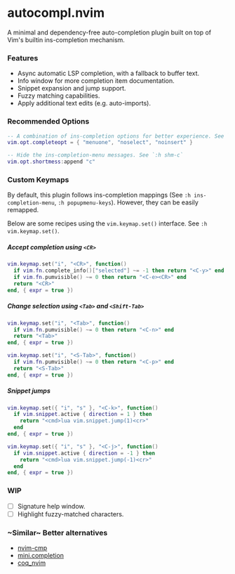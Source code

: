 # autocompl.nvim
A minimal and dependency-free auto-completion plugin built on top of Vim's builtin ins-completion mechanism.

### Features
- Async automatic LSP completion, with a fallback to buffer text.
- Info window for more completion item documentation.
- Snippet expansion and jump support.
- Fuzzy matching capabilities.
- Apply additional text edits (e.g. auto-imports).

### Recommended Options
```lua
-- A combination of ins-completion options for better experience. See `:h completeopt`
vim.opt.completeopt = { "menuone", "noselect", "noinsert" }

-- Hide the ins-completion-menu messages. See `:h shm-c`
vim.opt.shortmess:append "c"
```

### Custom Keymaps
By default, this plugin follows ins-completion mappings (See `:h ins-completion-menu`, `:h popupmenu-keys`). However, they can be easily remapped.

Below are some recipes using the `vim.keymap.set()` interface. See `:h vim.keymap.set()`.

##### Accept completion using `<CR>`
```lua
vim.keymap.set("i", "<CR>", function()
  if vim.fn.complete_info()["selected"] ~= -1 then return "<C-y>" end
  if vim.fn.pumvisible() ~= 0 then return "<C-e><CR>" end
  return "<CR>"
end, { expr = true })
```

##### Change selection using `<Tab>` and `<Shift-Tab>`
```lua
vim.keymap.set("i", "<Tab>", function()
  if vim.fn.pumvisible() ~= 0 then return "<C-n>" end
  return "<Tab>"
end, { expr = true })

vim.keymap.set("i", "<S-Tab>", function()
  if vim.fn.pumvisible() ~= 0 then return "<C-p>" end
  return "<S-Tab>"
end, { expr = true })
```

##### Snippet jumps
```lua
vim.keymap.set({ "i", "s" }, "<C-k>", function()
  if vim.snippet.active { direction = 1 } then
    return "<cmd>lua vim.snippet.jump(1)<cr>"
  end
end, { expr = true })

vim.keymap.set({ "i", "s" }, "<C-j>", function()
  if vim.snippet.active { direction = -1 } then
    return "<cmd>lua vim.snippet.jump(-1)<cr>"
  end
end, { expr = true })
```

### WIP
- [ ] Signature help window.
- [ ] Highlight fuzzy-matched characters.

### ~Similar~ Better alternatives
- [nvim-cmp](https://github.com/hrsh7th/nvim-cmp)
- [mini.completion](https://github.com/echasnovski/mini.completion)
- [coq_nvim](https://github.com/ms-jpq/coq_nvim)
